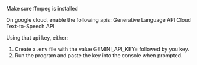 Make sure ffmpeg is installed

On google cloud, enable the following apis:
Generative Language API
Cloud Text-to-Speech API

Using that api key, either:
1) Create a .env file with the value GEMINI_API_KEY= followed by you key.
2) Run the program and paste the key into the console when prompted.